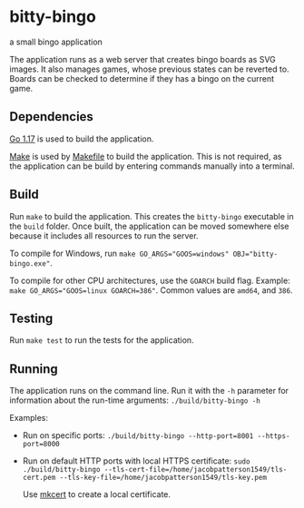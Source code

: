 # bitty-bingo

a small bingo application

The application runs as a web server that creates bingo boards as SVG images.
It also manages games, whose previous states can be reverted to.
Boards can be checked to determine if they has a bingo on the current game.

## Dependencies

[Go 1.17](https://golang.org/dl/) is used to build the application.

[Make](https://www.gnu.org/software/make/) is used by [Makefile](Makefile) to build the application.  This is not required, as the application can be build by entering commands manually into a terminal.

## Build

Run `make` to build the application.  This creates the `bitty-bingo` executable in the `build` folder.  Once built, the application can be moved somewhere else because it includes all resources to run the server.

To compile for Windows, run `make GO_ARGS="GOOS=windows" OBJ="bitty-bingo.exe"`.

To compile for other CPU architectures, use the `GOARCH` build flag. Example: `make GO_ARGS="GOOS=linux GOARCH=386"`.  Common values are `amd64`, and `386`.

## Testing

Run `make test` to run the tests for the application.

## Running

The application runs on the command line.  Run it with the `-h` parameter for information about the run-time arguments: `./build/bitty-bingo -h`

Examples:

* Run on specific ports: `./build/bitty-bingo --http-port=8001 --https-port=8000`

* Run on default HTTP ports with local HTTPS certificate: `sudo ./build/bitty-bingo --tls-cert-file=/home/jacobpatterson1549/tls-cert.pem --tls-key-file=/home/jacobpatterson1549/tls-key.pem`

  Use [mkcert](https://github.com/FiloSottile/mkcert) to create a local certificate.